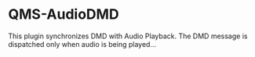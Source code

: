 # QMS-AudioDMD

This plugin synchronizes DMD with Audio Playback. The DMD message is dispatched only when audio is being played...
